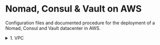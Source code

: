 # Nomad, Consul & Vault on AWS
Configuration files and documented procedure for the deployment of a Nomad, Consul and Vault datacenter in AWS. 

<details>
<summary>1. VPC</summary>

### VPC configuration
Create a new VPC using the administrator console or IaC that satisfies the following setup:

#### Preview of the network setup
![image](https://github.com/user-attachments/assets/7ae960a0-2c71-4145-9913-5e48b7abb7e9)

#### Wizzard
![image](https://github.com/user-attachments/assets/d34fea36-4810-4b96-90f3-06b69a455427)
![image](https://github.com/user-attachments/assets/c3e42b46-0fc6-45cc-8ca1-c618a6600b84)

</details>
